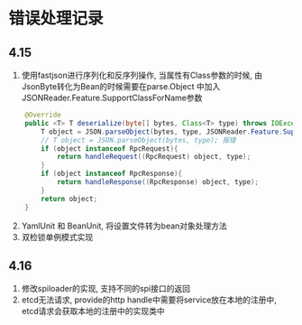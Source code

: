 # 错误处理记录
## 4.15
1. 使用fastjson进行序列化和反序列操作, 当属性有Class参数的时候, 由JsonByte转化为Bean的时候需要在parse.Object 中加入JSONReader.Feature.SupportClassForName参数

```java
    @Override
    public <T> T deserialize(byte[] bytes, Class<T> type) throws IOException {
        T object = JSON.parseObject(bytes, type, JSONReader.Feature.SupportClassForName); // 正常运行
        // T object = JSON.parseObject(bytes, type); 报错
        if (object instanceof RpcRequest){
            return handleRequest((RpcRequest) object, type);
        }
        if (object instanceof RpcResponse){
            return handleResponse((RpcResponse) object, type);
        }
        return object;
    }
```
2. YamlUnit 和 BeanUnit, 将设置文件转为bean对象处理方法
3. 双检锁单例模式实现

## 4.16
1. 修改spiloader的实现, 支持不同的spi接口的返回
2. etcd无法请求, provide的http handle中需要将service放在本地的注册中, etcd请求会获取本地的注册中的实现类中